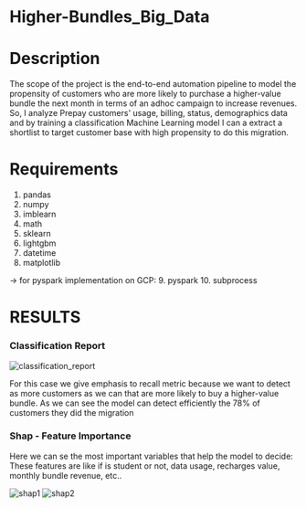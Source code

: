 # Higher-Bundles_Big_Data

# Description
The scope of the project is the end-to-end automation pipeline to model the propensity of customers who are more likely to purchase a higher-value bundle the next month in terms of an adhoc campaign to increase revenues. So, I analyze Prepay customers' usage, billing, status, demographics data and by training a classification Machine Learning model I can a extract a shortlist to target customer base with high propensity to do this migration.

# Requirements
1. pandas
2. numpy
3. imblearn
4. math
5. sklearn
6. lightgbm 
7. datetime 
8. matplotlib

-> for pyspark implementation on GCP:
9. pyspark
10. subprocess


# RESULTS

### Classification Report
![classification_report](https://github.com/SpyridoulaZagkou4/Higher-Bundles_Big_Data/assets/81852029/ab54969a-fea4-4795-9d32-2aaf3a5fa445)

For this case we give emphasis to recall metric because we want to detect as more customers as we can that are more likely to buy a higher-value bundle.
As we can see the model can detect efficiently the 78% of customers they did the migration 
###  Shap - Feature Importance 
Here we can se the most important variables that help the model to decide:
These features are like if is student or not, data usage,  recharges value, monthly bundle revenue, etc..

![shap1](https://github.com/SpyridoulaZagkou4/Higher-Bundles_Big_Data/assets/81852029/c47bd9d5-9f0a-4dd1-a6de-f4ffb0fff3cd)
![shap2](https://github.com/SpyridoulaZagkou4/Higher-Bundles_Big_Data/assets/81852029/fd0f5266-6df1-48ed-8060-6fe60dd5d0d0)
